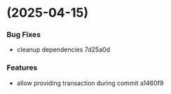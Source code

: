 #  (2025-04-15)


### Bug Fixes

* cleanup dependencies 7d25a0d


### Features

* allow providing transaction during commit a1460f9



